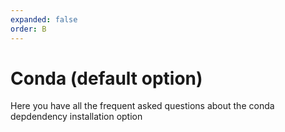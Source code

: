 ```yaml
---
expanded: false
order: B
---
```


# Conda (default option)

Here you have all the frequent asked questions about the conda depdendency installation option
